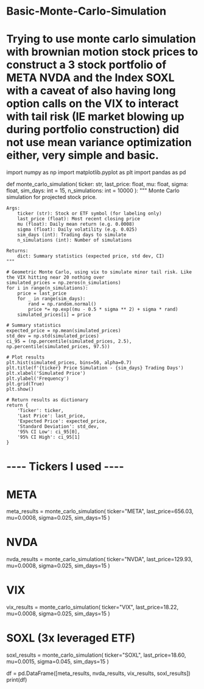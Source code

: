 # Basic-Monte-Carlo-Simulation
# Trying to use monte carlo simulation with brownian motion stock prices to construct a 3 stock portfolio of META NVDA and the Index SOXL with a caveat of also having long option calls on the VIX to interact with tail risk (IE market blowing up during portfolio construction) did not use mean variance optimization either, very simple and basic.
import numpy as np
import matplotlib.pyplot as plt
import pandas as pd

def monte_carlo_simulation(
    ticker: str,
    last_price: float,
    mu: float,
    sigma: float,
    sim_days: int = 15,
    n_simulations: int = 10000
):
    """
    Monte Carlo simulation for projected stock price.

    Args:
        ticker (str): Stock or ETF symbol (for labeling only)
        last_price (float): Most recent closing price
        mu (float): Daily mean return (e.g. 0.0008)
        sigma (float): Daily volatility (e.g. 0.025)
        sim_days (int): Trading days to simulate
        n_simulations (int): Number of simulations

    Returns:
        dict: Summary statistics (expected price, std dev, CI)
    """

    # Geometric Monte Carlo, using vix to simulate minor tail risk. Like the VIX hitting near 20 nothing over
    simulated_prices = np.zeros(n_simulations)
    for i in range(n_simulations):
        price = last_price
        for _ in range(sim_days):
            rand = np.random.normal()
            price *= np.exp((mu - 0.5 * sigma ** 2) + sigma * rand)
        simulated_prices[i] = price

    # Summary statistics
    expected_price = np.mean(simulated_prices)
    std_dev = np.std(simulated_prices)
    ci_95 = (np.percentile(simulated_prices, 2.5), np.percentile(simulated_prices, 97.5))

    # Plot results
    plt.hist(simulated_prices, bins=50, alpha=0.7)
    plt.title(f'{ticker} Price Simulation - {sim_days} Trading Days')
    plt.xlabel('Simulated Price')
    plt.ylabel('Frequency')
    plt.grid(True)
    plt.show()

    # Return results as dictionary
    return {
        'Ticker': ticker,
        'Last Price': last_price,
        'Expected Price': expected_price,
        'Standard Deviation': std_dev,
        '95% CI Low': ci_95[0],
        '95% CI High': ci_95[1]
    }

# ---- Tickers I used ----

# META
meta_results = monte_carlo_simulation(
    ticker="META",
    last_price=656.03,
    mu=0.0008,
    sigma=0.025,
    sim_days=15
)

# NVDA
nvda_results = monte_carlo_simulation(
    ticker="NVDA",
    last_price=129.93,
    mu=0.0008,
    sigma=0.025,
    sim_days=15
)

# VIX
vix_results = monte_carlo_simulation(
    ticker="VIX",
    last_price=18.22,
    mu=0.0008,
    sigma=0.025,
    sim_days=15
)

# SOXL (3x leveraged ETF)
soxl_results = monte_carlo_simulation(
    ticker="SOXL",
    last_price=18.60,
    mu=0.0015,
    sigma=0.045,
    sim_days=15
)

df = pd.DataFrame([meta_results, nvda_results, vix_results, soxl_results])
print(df)
